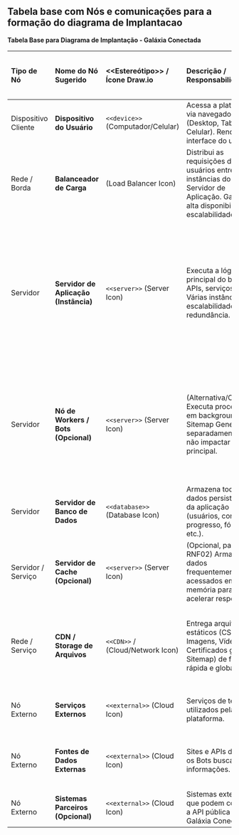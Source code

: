

## Tabela base com Nós e comunicações para a formação do diagrama de Implantacao


**Tabela Base para Diagrama de Implantação - Galáxia Conectada**

| Tipo de Nó          | Nome do Nó Sugerido                 | <<Estereótipo>> / Ícone Draw.io | Descrição / Responsabilidade                                                                                                | Artefatos Implantados (Exemplos)                                                                                                                                                                                                                                                            | Ambiente de Execução / Software Chave (Exemplos) | Comunicação Principal (Para/De, Protocolo)                                                                                                                                                                                                                                                            | Requisitos Atendidos (Ex: RNF) |
| :------------------ | :---------------------------------- | :---------------------------- | :-------------------------------------------------------------------------------------------------------------------------- | :------------------------------------------------------------------------------------------------------------------------------------------------------------------------------------------------------------------------------------------------------------------------------------------ | :----------------------------------------------- | :-------------------------------------------------------------------------------------------------------------------------------------------------------------------------------------------------------------------------------------------------------------------------------------------------------- | :----------------------------- |
| Dispositivo Cliente | **Dispositivo do Usuário** | `<<device>>` (Computador/Celular) | Acessa a plataforma via navegador (Desktop, Tablet, Celular). Renderiza a interface do usuário.                             | `WebUI` (executado no navegador)                                                                                                                                                                                                                                                          | Navegador Web (Chrome, Firefox, Edge, Safari)    | `[Para]` Balanceador de Carga (HTTPS)                                                                                                                                                                                                                                                                     | RNF01, RNF03, RNF06, RNF09     |
| Rede / Borda        | **Balanceador de Carga** | (Load Balancer Icon)          | Distribui as requisições dos usuários entre as instâncias do Servidor de Aplicação. Garante alta disponibilidade e escalabilidade. | -                                                                                                                                                                                                                                                                                           | (Ex: Nginx, HAProxy, AWS ELB, GCP Load Balancer) | `[De]` Dispositivo do Usuário (HTTPS)<br>`[Para]` Servidor de Aplicação (HTTP/HTTPS)                                                                                                                                                                                                                        | RNF05                          |
| Servidor            | **Servidor de Aplicação (Instância)** | `<<server>>` (Server Icon)      | Executa a lógica principal do backend, APIs, serviços e bots. Várias instâncias para escalabilidade e redundância.            | `APIGateway`, `GestaoUsuarios`, `ServicoNotificacoes`, `ServicoBusca`, `ServicoRecomendacoes`, `ServicoCertificados`, `ServicoLocalizacao`, `Subsistema Conteudo Interativo` (e seus módulos), `Subsistema Comunidade` (e seus módulos), `Subsistema Integrações` (e seus módulos), `config.yaml` | Docker Container, Java Runtime (ou Node.js, Python, etc.), Servidor de Aplicação (Tomcat, Kestrel, etc.) | `[De]` Balanceador de Carga (HTTP/HTTPS)<br>`[Para]` Banco de Dados (JDBC/ODBC/TCP)<br>`[Para]` Servidor de Cache (TCP)<br>`[Para]` CDN (HTTPS - Opcional/Invalidação)<br>`[Para]` Serviços Externos (HTTPS/API)<br>`[Para]` Fontes de Dados Externas (HTTPS/API)<br>`[Para]` Nó de Workers (HTTP - se separado) | RNF02, RNF04, RNF05, RNF12     |
| Servidor            | **Nó de Workers / Bots (Opcional)** | `<<server>>` (Server Icon)      | (Alternativa/Opcional) Executa processos em background (Bots, Sitemap Generator) separadamente para não impactar a API principal. | `BotImportadorNoticias`, `BotImportadorPromocoes`, `SitemapGenerator`, `config.yaml`                                                                                                                                                                                                          | Docker Container, Java Runtime (ou similar)      | `[Para]` Banco de Dados (JDBC/ODBC/TCP)<br>`[Para]` Fontes de Dados Externas (HTTPS/API)<br>`[Para]` CDN (HTTPS/SCP - para Sitemap)<br>`[De]` Servidor de Aplicação (HTTP - se bots são acionados via API)                                                                                           | RF14, RF19, RF20, RNF10         |
| Servidor            | **Servidor de Banco de Dados** | `<<database>>` (Database Icon)  | Armazena todos os dados persistentes da aplicação (usuários, conteúdo, progresso, fórum, etc.).                           | `<<artifact>> BancoDeDados GalaxiaConectada`, `<<artifact>> schema.sql` (usado na implantação)                                                                                                                                                                                              | PostgreSQL, MySQL, SQL Server, MongoDB (ou outro SGBD) | `[De]` Servidor de Aplicação (JDBC/ODBC/TCP)<br>`[De]` Nó de Workers (JDBC/ODBC/TCP)                                                                                                                                                                                                                 | RF04, RNF04, RNF05             |
| Servidor / Serviço  | **Servidor de Cache (Opcional)** | `<<server>>` (Server Icon)      | (Opcional, para RNF02) Armazena dados frequentemente acessados em memória para acelerar respostas.                         | `<<artifact>> Cache Engine`                                                                                                                                                                                                                                                                 | Redis, Memcached                                 | `[De]` Servidor de Aplicação (TCP)                                                                                                                                                                                                                                                                        | RNF02                          |
| Rede / Serviço      | **CDN / Storage de Arquivos** | `<<CDN>>` / (Cloud/Network Icon) | Entrega arquivos estáticos (CSS, JS, Imagens, Vídeos, Certificados gerados, Sitemap) de forma rápida e global.             | `<<artifact>> static-files/`, `<<artifact>> generated-seo-files/`, `<<artifact>> localization_files/` (se não no BD)                                                                                                                                                                           | (Ex: AWS S3 + CloudFront, GCP Cloud Storage + CDN, Azure Blob Storage + CDN) | `[De]` Dispositivo do Usuário (HTTPS - principal)<br>`[De]` Nó de Workers (HTTPS/SCP - upload sitemap)<br>`[De]` Servidor de Aplicação (HTTPS - upload/gerenciamento)                                                                                                                                     | RNF02, RNF10, RNF11            |
| Nó Externo          | **Serviços Externos** | `<<external>>` (Cloud Icon)     | Serviços de terceiros utilizados pela plataforma.                                                                           | APIs (Email/SMTP, Push Notification, Monitoramento APM)                                                                                                                                                                                                                         | Plataformas de Email, FCM/APNS, Sentry/Datadog   | `[De]` Servidor de Aplicação (HTTPS/API)<br>`[De]` ServicoMonitoramento (HTTPS/API)                                                                                                                                                                                                                | RF12, RF20, RNF05              |
| Nó Externo          | **Fontes de Dados Externas** | `<<external>>` (Cloud Icon)     | Sites e APIs de onde os Bots buscam informações.                                                                            | APIs (Observatórios, Portais Científicos), Sites E-commerce (para scraping)                                                                                                                                                                                                     | Servidores Web/API de Terceiros                  | `[De]` Nó de Workers / Bots (HTTPS/API/Scraping)<br>`[De]` Servidor de Aplicação (se busca for síncrona)                                                                                                                                                                                       | RF11, RF14, RF19               |
| Nó Externo          | **Sistemas Parceiros (Opcional)** | `<<external>>` (Cloud Icon)     | Sistemas externos que podem consumir a API pública da Galáxia Conectada.                                                    | -                                                                                                                                                                                                                                                                                           | Aplicações de Parceiros                          | `[De]` PublicAPIGateway (HTTPS/API)                                                                                                                                                                                                                                                               | RF17 (Exemplo)                 |
